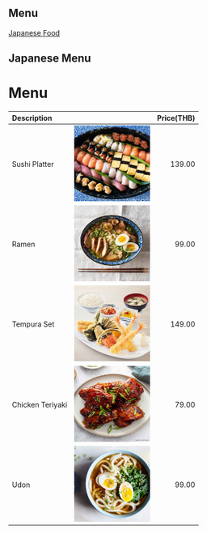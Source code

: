 ## Menu

[Japanese Food](#Japanese-menu)

## Japanese Menu

# Menu
| Description      |                                                                               | Price(THB) |
|:-----------------|-------------------------------------------------------------------------------|-----------:|
| Sushi Platter    | <img src="images/japanese-food/sushiplatter.jpg" width="150" height="150">    |     139.00 |
| Ramen            | <img src="images/japanese-food/ramen.jpg" width="150" height="150">           |      99.00 |
| Tempura Set      | <img src="images/japanese-food/tempuraset.jpg" width="150" height="150">      |     149.00 |
| Chicken Teriyaki | <img src="images/japanese-food/chickenteriyaki.jpg" width="150" height="150"> |      79.00 |
| Udon             | <img src="images/japanese-food/udon.jpg" width="150" height="150">            |      99.00 |
